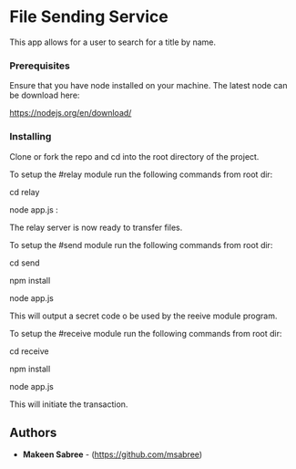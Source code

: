 # File Sending Service

This app allows for a user to search for a title by name.

### Prerequisites

Ensure that you have node installed on your machine. The latest node can be download here:

https://nodejs.org/en/download/

### Installing

Clone or fork the repo and cd into the root directory of the project.

To setup the #relay module run the following commands from root dir:

cd relay

node app.js :<port>

The relay server is now ready to transfer files.


To setup the #send module run the following commands from root dir:

cd send

npm install

node app.js <host-and-port> <file-name>

This will output a secret code o be used by the reeive module program.


To setup the #receive module run the following commands from root dir:

cd receive

npm install

node app.js <host-and-port> <secret-code> <output-dir>

This will initiate the transaction.


## Authors

* **Makeen Sabree** - (https://github.com/msabree)